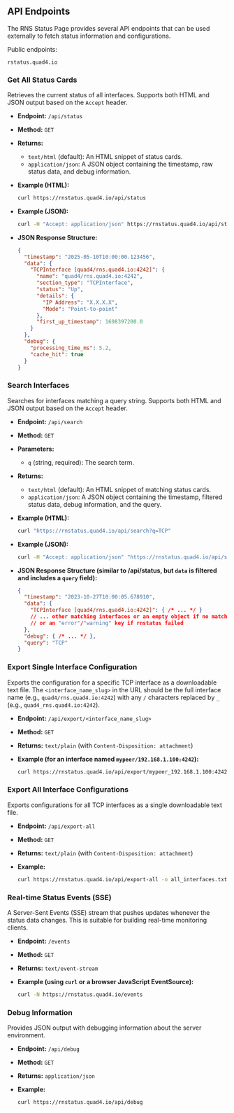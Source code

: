 ## API Endpoints

The RNS Status Page provides several API endpoints that can be used externally to fetch status information and configurations.

Public endpoints:

`rstatus.quad4.io`

### Get All Status Cards

Retrieves the current status of all interfaces. Supports both HTML and JSON output based on the `Accept` header.

- **Endpoint:** `/api/status`
- **Method:** `GET`
- **Returns:**
    - `text/html` (default): An HTML snippet of status cards.
    - `application/json`: A JSON object containing the timestamp, raw status data, and debug information.
- **Example (HTML):**

  ```bash
  curl https://rnstatus.quad4.io/api/status
  ```

- **Example (JSON):**

  ```bash
  curl -H "Accept: application/json" https://rnstatus.quad4.io/api/status
  ```

- **JSON Response Structure:**

  ```json
  {
    "timestamp": "2025-05-10T10:00:00.123456",
    "data": {
      "TCPInterface [quad4/rns.quad4.io:4242]": {
        "name": "quad4/rns.quad4.io:4242",
        "section_type": "TCPInterface",
        "status": "Up",
        "details": {
          "IP Address": "X.X.X.X",
          "Mode": "Point-to-point"
        },
        "first_up_timestamp": 1698397200.0
      }
    },
    "debug": {
      "processing_time_ms": 5.2,
      "cache_hit": true
    }
  }
  ```

### Search Interfaces

Searches for interfaces matching a query string. Supports both HTML and JSON output based on the `Accept` header.

- **Endpoint:** `/api/search`
- **Method:** `GET`
- **Parameters:**
    - `q` (string, required): The search term.
- **Returns:**
    - `text/html` (default): An HTML snippet of matching status cards.
    - `application/json`: A JSON object containing the timestamp, filtered status data, debug information, and the query.
- **Example (HTML):**

  ```bash
  curl "https://rnstatus.quad4.io/api/search?q=TCP"
  ```

- **Example (JSON):**

  ```bash
  curl -H "Accept: application/json" "https://rnstatus.quad4.io/api/search?q=TCP"
  ```

- **JSON Response Structure (similar to /api/status, but `data` is filtered and includes a `query` field):**

  ```json
  {
    "timestamp": "2023-10-27T10:00:05.678910",
    "data": {
      "TCPInterface [quad4/rns.quad4.io:4242]": { /* ... */ }
      // ... other matching interfaces or an empty object if no matches
      // or an "error"/"warning" key if rnstatus failed
    },
    "debug": { /* ... */ },
    "query": "TCP"
  }
  ```

### Export Single Interface Configuration

Exports the configuration for a specific TCP interface as a downloadable text file. The `<interface_name_slug>` in the URL should be the full interface name (e.g., `quad4/rns.quad4.io:4242`) with any `/` characters replaced by `_` (e.g., `quad4_rns.quad4.io:4242`).

- **Endpoint:** `/api/export/<interface_name_slug>`
- **Method:** `GET`
- **Returns:** `text/plain` (with `Content-Disposition: attachment`)
- **Example (for an interface named `mypeer/192.168.1.100:4242`):**

  ```bash
  curl https://rnstatus.quad4.io/api/export/mypeer_192.168.1.100:4242 -o mypeer_config.txt
  ```

### Export All Interface Configurations

Exports configurations for all TCP interfaces as a single downloadable text file.

- **Endpoint:** `/api/export-all`
- **Method:** `GET`
- **Returns:** `text/plain` (with `Content-Disposition: attachment`)
- **Example:**

  ```bash
  curl https://rnstatus.quad4.io/api/export-all -o all_interfaces.txt
  ```

### Real-time Status Events (SSE)

A Server-Sent Events (SSE) stream that pushes updates whenever the status data changes. This is suitable for building real-time monitoring clients.

- **Endpoint:** `/events`
- **Method:** `GET`
- **Returns:** `text/event-stream`
- **Example (using `curl` or a browser JavaScript EventSource):**

  ```bash
  curl -N https://rnstatus.quad4.io/events
  ```

### Debug Information

Provides JSON output with debugging information about the server environment.

- **Endpoint:** `/api/debug`
- **Method:** `GET`
- **Returns:** `application/json`
- **Example:**

  ```bash
  curl https://rnstatus.quad4.io/api/debug
  ```
